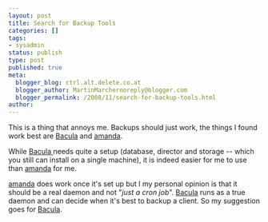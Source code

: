 ```yaml
---
layout: post
title: Search for Backup Tools
categories: []
tags:
- sysadmin
status: publish
type: post
published: true
meta:
  blogger_blog: ctrl.alt.delete.co.at
  blogger_author: MartinMarchernoreply@blogger.com
  blogger_permalink: /2008/11/search-for-backup-tools.html
author: 
---
```

<p>This is a thing that annoys me. Backups should just work, the things I found work best are <a href="http://www.bacula.org/">Bacula</a> and <a href="http://www.amanda.org/">amanda</a>.</p>
<p>While <a href="http://www.bacula.org/en/">Bacula </a>needs quite a setup (database, director and storage -- which you still can install on a single machine), it is indeed easier for me to use than <a href="http://www.amanda.org/">amanda</a> for me.</p>
<p><a href="http://www.amanda.org/">amanda</a> does work once it's set up but I my personal opinion is that it should be a real daemon and not "<span style="font-style:italic;">just a cron job</span>". <a href="http://www.bacula.org/en/">Bacula</a> runs as a true daemon and can decide when it's best to backup a client. So my suggestion goes for <a href="http://www.bacula.org/en/">Bacula</a>.</p>
